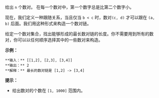 给出 `n` 个数对。 在每一个数对中，第一个数字总是比第二个数字小。

现在，我们定义一种跟随关系，当且仅当 `b < c` 时，数对`(c, d)` 才可以跟在 `(a, b)` 后面。我们用这种形式来构造一个数对链。

给定一个数对集合，找出能够形成的最长数对链的长度。你不需要用到所有的数对，你可以以任何顺序选择其中的一些数对来构造。

**示例：**

    
    
    **输入：** [[1,2], [2,3], [3,4]]
    **输出：** 2
    **解释：** 最长的数对链是 [1,2] -> [3,4]
    

**提示：**

  * 给出数对的个数在 `[1, 1000]` 范围内。

